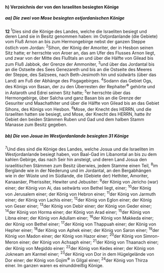 #### h) Verzeichnis der von den Israeliten besiegten Könige

##### aa) Die zwei von Mose besiegten ostjordanischen Könige

__12__
<sup>1</sup>Dies sind die Könige des Landes, welche die Israeliten besiegt und deren Land sie in Besitz genommen haben: im Ostjordanlande (die Gebiete) vom Fluß Arnon an bis zum Hermongebirge nebst der ganzen Steppe östlich vom Jordan:
<sup>2</sup>Sihon, der König der Amoriter, der in Hesbon seinen Sitz hatte; er herrschte von Aroer an, das am Ufer des Flusses Arnon liegt, und zwar von der Mitte des Flußtals an und über die Hälfte von Gilead bis zum Fluß Jabbok, der Grenze der Ammoniter,
<sup>3</sup>und über das Jordantal bis an die Ostseite des Sees Genezareth und bis an die Ostseite des Meeres der Steppe, des Salzsees, nach Beth-Jesimoth hin und südwärts (über das Land) am Fuß der Abhänge des Pisgagebirges.
<sup>4</sup>Sodann das Gebiet Ogs, des Königs von Basan, der zu den Überresten der Rephaiter<sup title="= Riesen">&#x2732;</sup> gehörte und in Astaroth und Edrei seinen Sitz hatte;
<sup>5</sup>er herrschte über das Hermongebirge, über Salcha und ganz Basan bis an die Grenze der Gesuriter und Maachathiter und über die Hälfte von Gilead bis an das Gebiet Sihons, des Königs von Hesbon.
<sup>6</sup>Mose, der Knecht des HERRN, und die Israeliten hatten sie besiegt, und Mose, der Knecht des HERRN, hatte ihr Gebiet den beiden Stämmen Ruben und Gad und dem halben Stamm Manasse zum Besitz gegeben.

##### bb) Die von Josua im Westjordanlande besiegten 31 Könige

<sup>7</sup>Und dies sind die Könige des Landes, welche Josua und die Israeliten im Westjordanlande besiegt haben, von Baal-Gad im Libanontal an bis zu dem kahlen Gebirge, das nach Seir hin ansteigt, und deren Land Josua den israelitischen Stämmen zum Besitz überwies, jedem Stamme einen Teil,
<sup>8</sup>im Berglande wie in der Niederung und im Jordantal, an den Bergabhängen wie in der Wüste und im Südlande, die (Gebiete der) Hethiter, Amoriter, Kanaanäer, Pherissiter, Hewiter und Jebusiter:
<sup>9</sup>der König von Jericho (war) einer; der König von Ai, das seitwärts von Bethel liegt, einer;
<sup>10</sup>der König von Jerusalem einer; der König von Hebron einer;
<sup>11</sup>der König von Jarmuth einer; der König von Lachis einer;
<sup>12</sup>der König von Eglon einer; der König von Geser einer;
<sup>13</sup>der König von Debir einer; der König von Geder einer;
<sup>14</sup>der König von Horma einer; der König von Arad einer;
<sup>15</sup>der König von Libna einer; der König von Adullam einer;
<sup>16</sup>der König von Makkeda einer; der König von Bethel einer;
<sup>17</sup>der König von Thappuah einer; der König von Hepher einer;
<sup>18</sup>der König von Aphek einer; der König von Saron einer;
<sup>19</sup>der König von Madon einer; der König von Hazor einer;
<sup>20</sup>der König von Simron-Meron einer; der König von Achsaph einer;
<sup>21</sup>der König von Thaanach einer; der König von Megiddo einer;
<sup>22</sup>der König von Kedes einer; der König von Jokneam am Karmel einer;
<sup>23</sup>der König von Dor in dem Hügelgelände von Dor einer; der König von Gojim<sup title="oder: der Heiden">&#x2732;</sup> in Gilgal einer;
<sup>24</sup>der König von Thirza einer. Im ganzen waren es einunddreißig Könige.
